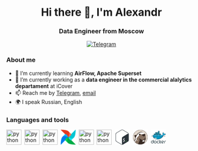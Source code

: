 <div id="header" align="center">
	<h1>Hi there 👋, I'm Alexandr</h1>
	<h3>Data Engineer from Moscow</h3>
</div>

<div id="socials" align="center">
<a href="https://t.me/Alehandr0vich">
		<img src="https://img.shields.io/badge/Telegram-blue?style=for-the-badge&logo=telegram&logoColor=white" alt="Telegram"/>
	</a>
</div>

### About me
- 🌱 I’m currently learning **AirFlow, Apache Superset**
- 🔭 I’m currently working as a **data engineer in the commercial alalytics departament** at iCover
- 📫 Reach me by [Telegram](https://t.me/Alehandr0vich), [email](mailto:alexandr.sliwin@yandex.ru)
- 🌍 I speak Russian, English


### Languages and tools
<img src="https://cdn.jsdelivr.net/gh/devicons/devicon/icons/python/python-original-wordmark.svg" title="python" width="40" height="40"/>&nbsp;
<img src="https://cdn.jsdelivr.net/gh/devicons/devicon/icons/postgresql/postgresql-original-wordmark.svg" title="python" width="40" height="40"/>&nbsp;
<img src="https://cdn.freelogovectors.net/wp-content/uploads/2022/03/clickhouse_logo_freelogovectors.net_.png" title="python" width="40" height="40"/>&nbsp;
<img src="https://github.com/bipin-nag/svg-icons/blob/master/airflow.svg" title="python" width="40" height="40"/>&nbsp;
<img src="https://github.com/xushier/HD-Icons/blob/main/svg/Superset_A.svg" title="python" width="40" height="40"/>&nbsp;
<img src="https://cdn.jsdelivr.net/gh/devicons/devicon/icons/git/git-original-wordmark.svg" title="python" width="40" height="40"/>&nbsp;
<img src="https://github.com/devicons/devicon/blob/v2.16.0/icons/bash/bash-original.svg" title="python" width="40" height="40"/>&nbsp;
<img src="https://github.com/devicons/devicon/blob/v2.16.0/icons/dbeaver/dbeaver-original.svg" title="python" width="40" height="40"/>&nbsp;
<img src="https://github.com/devicons/devicon/blob/v2.16.0/icons/docker/docker-original-wordmark.svg" title="python" width="40" height="40"/>&nbsp;


<!--
**shurikovyy/shurikovyy** is a ✨ _special_ ✨ repository because its `README.md` (this file) appears on your GitHub profile.

Here are some ideas to get you started:

- 🔭 I’m currently working on ...
- 🌱 I’m currently learning ...
- 👯 I’m looking to collaborate on ...
- 🤔 I’m looking for help with ...
- 💬 Ask me about ...
- 📫 How to reach me: ...
- 😄 Pronouns: ...
- ⚡ Fun fact: ...
-->
